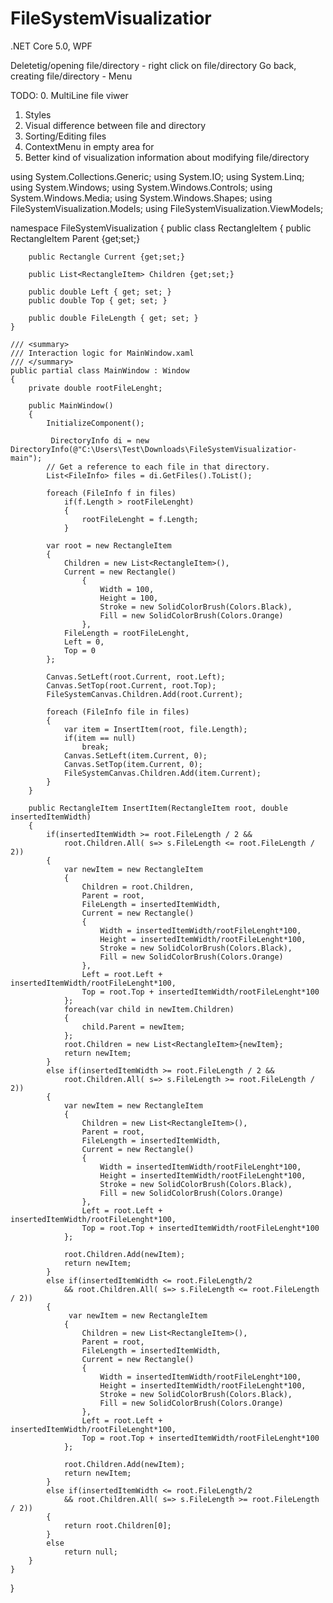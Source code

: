 # FileSystemVisualizatior

.NET Core 5.0, WPF

Deletetig/opening file/directory - right click on file/directory
Go back, creating file/directory - Menu

TODO:
0. MultiLine file viwer
1. Styles
2. Visual difference between file and directory
3. Sorting/Editing files
4. ContextMenu in empty area for
5. Better kind of visualization information about modifying file/directory




using System.Collections.Generic;
using System.IO;
using System.Linq;
using System.Windows;
using System.Windows.Controls;
using System.Windows.Media;
using System.Windows.Shapes;
using FileSystemVisualization.Models;
using FileSystemVisualization.ViewModels;

namespace FileSystemVisualization
{
    public class RectangleItem
    {
        public RectangleItem Parent {get;set;}

        public Rectangle Current {get;set;}

        public List<RectangleItem> Children {get;set;}

        public double Left { get; set; }
        public double Top { get; set; }

        public double FileLength { get; set; }
    }

    /// <summary>
    /// Interaction logic for MainWindow.xaml
    /// </summary>
    public partial class MainWindow : Window
    {
        private double rootFileLenght;

        public MainWindow()
        {
            InitializeComponent();

             DirectoryInfo di = new DirectoryInfo(@"C:\Users\Test\Downloads\FileSystemVisualizatior-main");
            // Get a reference to each file in that directory.
            List<FileInfo> files = di.GetFiles().ToList();

            foreach (FileInfo f in files)
                if(f.Length > rootFileLenght)
                {
                    rootFileLenght = f.Length;
                }

            var root = new RectangleItem 
            { 
                Children = new List<RectangleItem>(),
                Current = new Rectangle()
                    {
                        Width = 100,
                        Height = 100,
                        Stroke = new SolidColorBrush(Colors.Black),
                        Fill = new SolidColorBrush(Colors.Orange)
                    },
                FileLength = rootFileLenght,
                Left = 0,
                Top = 0
            };

            Canvas.SetLeft(root.Current, root.Left);
            Canvas.SetTop(root.Current, root.Top);
            FileSystemCanvas.Children.Add(root.Current);

            foreach (FileInfo file in files)
            { 
                var item = InsertItem(root, file.Length);
                if(item == null)
                    break;
                Canvas.SetLeft(item.Current, 0);
                Canvas.SetTop(item.Current, 0);
                FileSystemCanvas.Children.Add(item.Current);
            }
        }

        public RectangleItem InsertItem(RectangleItem root, double insertedItemWidth)
        {
            if(insertedItemWidth >= root.FileLength / 2 &&
                root.Children.All( s=> s.FileLength <= root.FileLength / 2))
            {
                var newItem = new RectangleItem
                {
                    Children = root.Children,
                    Parent = root,
                    FileLength = insertedItemWidth,
                    Current = new Rectangle()
                    {
                        Width = insertedItemWidth/rootFileLenght*100,
                        Height = insertedItemWidth/rootFileLenght*100,
                        Stroke = new SolidColorBrush(Colors.Black),
                        Fill = new SolidColorBrush(Colors.Orange)
                    },
                    Left = root.Left + insertedItemWidth/rootFileLenght*100,
                    Top = root.Top + insertedItemWidth/rootFileLenght*100
                };
                foreach(var child in newItem.Children)
                {
                    child.Parent = newItem;
                };
                root.Children = new List<RectangleItem>{newItem}; 
                return newItem;
            } 
            else if(insertedItemWidth >= root.FileLength / 2 &&
                root.Children.All( s=> s.FileLength >= root.FileLength / 2))
            {
                var newItem = new RectangleItem
                {
                    Children = new List<RectangleItem>(),
                    Parent = root,
                    FileLength = insertedItemWidth,
                    Current = new Rectangle()
                    {
                        Width = insertedItemWidth/rootFileLenght*100,
                        Height = insertedItemWidth/rootFileLenght*100,
                        Stroke = new SolidColorBrush(Colors.Black),
                        Fill = new SolidColorBrush(Colors.Orange)
                    },
                    Left = root.Left + insertedItemWidth/rootFileLenght*100,
                    Top = root.Top + insertedItemWidth/rootFileLenght*100
                };

                root.Children.Add(newItem);
                return newItem;
            }
            else if(insertedItemWidth <= root.FileLength/2 
                && root.Children.All( s=> s.FileLength <= root.FileLength / 2))
            {
                 var newItem = new RectangleItem
                {
                    Children = new List<RectangleItem>(),
                    Parent = root,
                    FileLength = insertedItemWidth,
                    Current = new Rectangle()
                    {
                        Width = insertedItemWidth/rootFileLenght*100,
                        Height = insertedItemWidth/rootFileLenght*100,
                        Stroke = new SolidColorBrush(Colors.Black),
                        Fill = new SolidColorBrush(Colors.Orange)
                    },
                    Left = root.Left + insertedItemWidth/rootFileLenght*100,
                    Top = root.Top + insertedItemWidth/rootFileLenght*100
                };

                root.Children.Add(newItem);
                return newItem;
            }
            else if(insertedItemWidth <= root.FileLength/2 
                && root.Children.All( s=> s.FileLength >= root.FileLength / 2))
            {
                return root.Children[0];
            }
            else
                return null;
        }
    }
}
